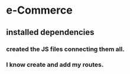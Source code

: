 # e-Commerce

## installed dependencies

### created the JS files connecting them all.

### I know create and add my routes.